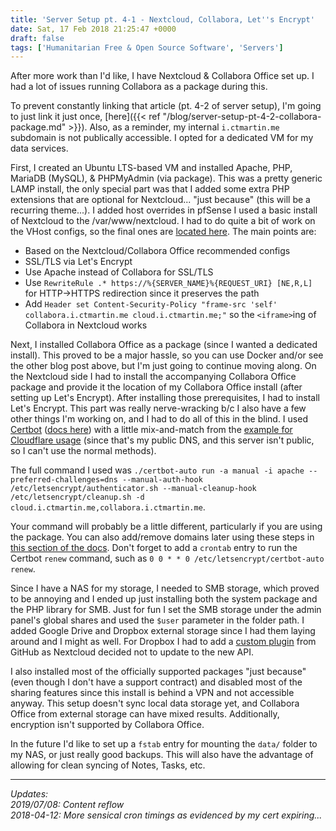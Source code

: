 ```yaml
---
title: 'Server Setup pt. 4-1 - Nextcloud, Collabora, Let''s Encrypt'
date: Sat, 17 Feb 2018 21:25:47 +0000
draft: false
tags: ['Humanitarian Free & Open Source Software', 'Servers']
---
```


After more work than I'd like, I have Nextcloud & Collabora Office set up. I had a lot of issues running Collabora as a package during this.

<!--more-->

To prevent constantly linking that article (pt. 4-2 of server setup), I'm going to just link it just once, [here]({{< ref "/blog/server-setup-pt-4-2-collabora-package.md" >}}).
Also, as a reminder, my internal `i.ctmartin.me` subdomain is not publically accessible.
I opted for a dedicated VM for my data services.

First, I created an Ubuntu LTS-based VM and installed Apache, PHP, MariaDB (MySQL), & PHPMyAdmin (via package).
This was a pretty generic LAMP install, the only special part was that I added some extra PHP extensions that are optional for Nextcloud... "just because" (this will be a recurring theme...).
I added host overrides in pfSense I used a basic install of Nextcloud to the /var/www/nextcloud.
I had to do quite a bit of work on the VHost configs, so the final ones are [located here](https://github.com/ct-martin/servers/tree/master/jeeves/etc/apache2/sites-available). The main points are:

*   Based on the Nextcloud/Collabora Office recommended configs
*   SSL/TLS via Let's Encrypt
*   Use Apache instead of Collabora for SSL/TLS
*   Use `RewriteRule .* https://%{SERVER_NAME}%{REQUEST_URI} [NE,R,L]` for HTTP->HTTPS redirection since it preserves the path
*   Add `Header set Content-Security-Policy "frame-src 'self' collabora.i.ctmartin.me cloud.i.ctmartin.me;"` so the `<iframe>`ing of Collabora in Nextcloud works

Next, I installed Collabora Office as a package (since I wanted a dedicated install).
This proved to be a major hassle, so you can use Docker and/or see the other blog post above, but I'm just going to continue moving along.
On the Nextcloud side I had to install the accompanying Collabora Office package and provide it the location of my Collabora Office install (after setting up Let's Encrypt).
After installing those prerequisites, I had to install Let's Encrypt.
This part was really nerve-wracking b/c I also have a few other things I'm working on, and I had to do all of this in the blind.
I used [Certbot](https://certbot.eff.org/) ([docs here](https://letsencrypt.readthedocs.io/en/latest/intro.html)) with a little mix-and-match from the [example for Cloudflare usage](https://letsencrypt.readthedocs.io/en/latest/using.html#pre-and-post-validation-hooks) (since that's my public DNS, and this server isn't public, so I can't use the normal methods).

The full command I used was `./certbot-auto run -a manual -i apache --preferred-challenges=dns --manual-auth-hook /etc/letsencrypt/authenticator.sh --manual-cleanup-hook /etc/letsencrypt/cleanup.sh -d cloud.i.ctmartin.me,collabora.i.ctmartin.me`.

Your command will probably be a little different, particularly if you are using the package.
You can also add/remove domains later using these steps in [this section of the docs](https://letsencrypt.readthedocs.io/en/latest/using.html#changing-a-certificate-s-domains).
Don't forget to add a `crontab` entry to run the Certbot `renew` command, such as `0 0 * * 0 /etc/letsencrypt/certbot-auto renew`.

Since I have a NAS for my storage, I needed to SMB storage, which proved to be annoying and I ended up just installing both the system package and the PHP library for SMB.
Just for fun I set the SMB storage under the admin panel's global shares and used the `$user` parameter in the folder path.
I added Google Drive and Dropbox external storage since I had them laying around and I might as well.
For Dropbox I had to add a [custom plugin](https://github.com/icewind1991/files_external_dropbox) from GitHub as Nextcloud decided not to update to the new API.

I also installed most of the officially supported packages "just because" (even though I don't have a support contract) and disabled most of the sharing features since this install is behind a VPN and not accessible anyway.
This setup doesn't sync local data storage yet, and Collabora Office from external storage can have mixed results.
Additionally, encryption isn't supported by Collabora Office.

In the future I'd like to set up a `fstab` entry for mounting the `data/` folder to my NAS, or just really good backups.
This will also have the advantage of allowing for clean syncing of Notes, Tasks, etc.

---

_Updates:_  
_2019/07/08: Content reflow_  
_2018-04-12: More sensical cron timings as evidenced by my cert expiring..._